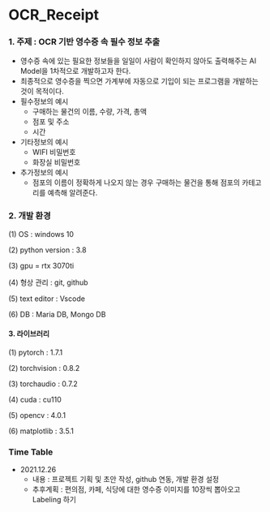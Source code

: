 # OCR_Receipt
### 1. 주제 : OCR 기반 영수증 속 필수 정보 추출
- 영수증 속에 있는 필요한 정보들을 일일이 사람이 확인하지 않아도 출력해주는 AI Model을 1차적으로 개발하고자 한다.
- 최종적으로 영수증을 찍으면 가계부에 자동으로 기입이 되는 프로그램을 개발하는 것이 목적이다.
- 필수정보의 예시
    - 구매하는 물건의 이름, 수량, 가격, 총액
    - 점포 및 주소
    - 시간
- 기타정보의 예시
    - WIFI 비밀번호
    - 화장실 비밀번호
- 추가정보의 예시
    - 점포의 이름이 정확하게 나오지 않는 경우 구매하는 물건을 통해 점포의 카테고리를 예측해 알려준다.

### 2. 개발 환경
(1) OS : windows 10

(2) python version : 3.8

(3) gpu = rtx 3070ti

(4) 형상 관리 : git, github

(5) text editor : Vscode

(6) DB : Maria DB, Mongo DB

#### 3. 라이브러리 
(1) pytorch : 1.7.1

(2) torchvision : 0.8.2

(3) torchaudio : 0.7.2

(4) cuda : cu110

(5) opencv : 4.0.1

(6) matplotlib : 3.5.1

### Time Table
- 2021.12.26
    - 내용 : 프로젝트 기획 및 초안 작성, github 연동, 개발 환경 설정 
    - 추후계획 : 편의점, 카페, 식당에 대한 영수증 이미지를 10장씩 뽑아오고 Labeling 하기 
